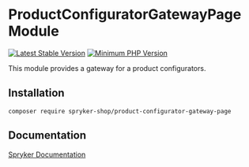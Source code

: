 # ProductConfiguratorGatewayPage Module
[![Latest Stable Version](https://poser.pugx.org/spryker-shop/product-configurator-gateway-page/v/stable.svg)](https://packagist.org/packages/spryker-shop/product-configurator-gateway-page)
[![Minimum PHP Version](https://img.shields.io/badge/php-%3E%3D%208.3-8892BF.svg)](https://php.net/)

This module provides a gateway for a product configurators.

## Installation

```
composer require spryker-shop/product-configurator-gateway-page
```

## Documentation

[Spryker Documentation](https://docs.spryker.com)
